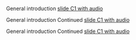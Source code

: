 General introduction [slide C1 with audio](https://app.amanote.com/note-taking/document/89441694-0787-4ebf-8238-5cb884839e7b)

General introduction Continued [slide C1 with audio](https://app.amanote.com/note-taking/document/f88a0d24-2a5e-4ebd-9f24-fefdfbaaf5c4)

General introduction Continued [slide C1 with audio](https://app.amanote.com/note-taking/document/f88a0d24-2a5e-4ebd-9f24-fefdfbaaf5c4)
